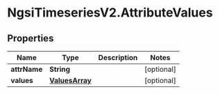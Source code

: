 # NgsiTimeseriesV2.AttributeValues

## Properties

| Name         | Type                              | Description | Notes      |
| ------------ | --------------------------------- | ----------- | ---------- |
| **attrName** | **String**                        |             | [optional] |
| **values**   | [**ValuesArray**](ValuesArray.md) |             | [optional] |
